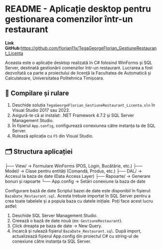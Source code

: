 # README - Aplicație desktop pentru gestionarea comenzilor într-un restaurant

**Link GitHub**:https://github.com/florian11x/TegaGeorgeFlorian_GestiuneRestaurant_Licenta

Aceasta este o aplicație desktop realizată în C# folosind WinForms și SQL Server, destinată gestionării comenzilor într-un restaurant. Lucrarea a fost dezvoltată ca parte a proiectului de licență la Facultatea de Automatică și Calculatoare, Universitatea Politehnica Timișoara.

## 🔧 Compilare și rulare

1. Deschide soluția `TegaGeorgeFlorian_GestiuneRestaurant_Licenta.sln` în Visual Studio 2017 sau 2022.
2. Asigură-te că ai instalat: .NET Framework 4.7.2 și SQL Server Management Studio.
3. În fișierul `App.config`, configurează conexiunea către instanța ta de SQL Server.
4. Rulează aplicația cu `F5` din Visual Studio.

## 🗂 Structura aplicației
├── View/ → Formulare WinForms (POS, Login, Bucătărie, etc.)
├── Model/ → Clase pentru entități (Comandă, Produs, etc.)
├── DAL/ → Accesul la baza de date (Data Access Layer)
├── Rapoarte/ → Generare bonuri și rapoarte
└── App.config → Setări conexiune la baza de date

Configurare bază de date
Scriptul bazei de date este disponibil în fișierul: `BazaDate_Restaurant.sql`.
Acesta trebuie importat în SQL Server pentru a crea toate tabelele și a popula baza cu datele inițiale.
Poți face acest lucru astfel:
1. Deschide SQL Server Management Studio.
2. Creează o bază de date nouă (ex: `GestiuneRestaurant`).
3. Click dreapta pe baza de date → New Query.
4. Încarcă și rulează fișierul `BazaDate_Restaurant.sql`.
După import, actualizează fișierul App.config din proiectul C# cu string-ul de conexiune către instanța ta SQL Server.

